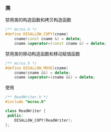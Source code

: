 ### 类

禁用类的构造函数和拷贝构造函数

```cpp
/** mcros.h */
#define DISALLOW_COPY(cname)
	cname(const cname &) = delete;
	cname &operator=(const cname &) = delete;
```

禁用类的移动构造函数和移动赋值函数

```cpp
/** mcros.h */
#define DISALLOW_MOVE(cname)
	cname(cname &&) = delete;
	cname &operator=(cname &&) = delete;
```



使用

```cpp
/** ReadWriter.h */
#include "mcros.h"

class ReadWriter {
 public:
	DISALLOW_COPY(ReadWriter);
};
```

